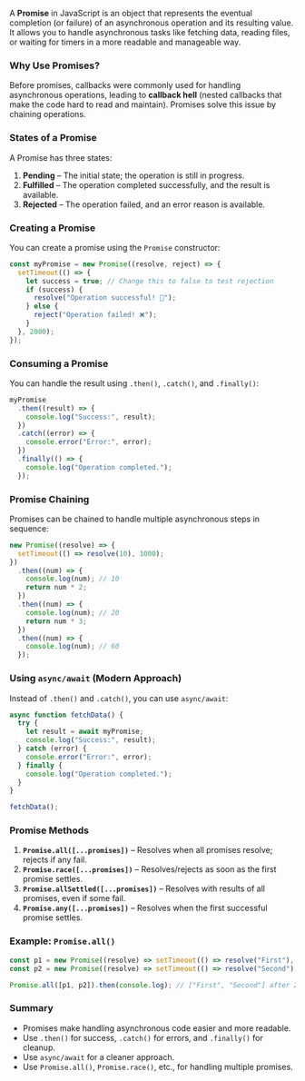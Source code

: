 A **Promise** in JavaScript is an object that represents the eventual completion (or failure) of an asynchronous operation and its resulting value. It allows you to handle asynchronous tasks like fetching data, reading files, or waiting for timers in a more readable and manageable way.

### **Why Use Promises?**
Before promises, callbacks were commonly used for handling asynchronous operations, leading to **callback hell** (nested callbacks that make the code hard to read and maintain). Promises solve this issue by chaining operations.

### **States of a Promise**
A Promise has three states:
1. **Pending** – The initial state; the operation is still in progress.
2. **Fulfilled** – The operation completed successfully, and the result is available.
3. **Rejected** – The operation failed, and an error reason is available.

### **Creating a Promise**
You can create a promise using the `Promise` constructor:

```javascript
const myPromise = new Promise((resolve, reject) => {
  setTimeout(() => {
    let success = true; // Change this to false to test rejection
    if (success) {
      resolve("Operation successful! 🎉");
    } else {
      reject("Operation failed! ❌");
    }
  }, 2000);
});
```

### **Consuming a Promise**
You can handle the result using `.then()`, `.catch()`, and `.finally()`:

```javascript
myPromise
  .then((result) => {
    console.log("Success:", result);
  })
  .catch((error) => {
    console.error("Error:", error);
  })
  .finally(() => {
    console.log("Operation completed.");
  });
```

### **Promise Chaining**
Promises can be chained to handle multiple asynchronous steps in sequence:

```javascript
new Promise((resolve) => {
  setTimeout(() => resolve(10), 1000);
})
  .then((num) => {
    console.log(num); // 10
    return num * 2;
  })
  .then((num) => {
    console.log(num); // 20
    return num * 3;
  })
  .then((num) => {
    console.log(num); // 60
  });
```

### **Using `async/await` (Modern Approach)**
Instead of `.then()` and `.catch()`, you can use `async/await`:

```javascript
async function fetchData() {
  try {
    let result = await myPromise;
    console.log("Success:", result);
  } catch (error) {
    console.error("Error:", error);
  } finally {
    console.log("Operation completed.");
  }
}

fetchData();
```

### **Promise Methods**
1. **`Promise.all([...promises])`** – Resolves when all promises resolve; rejects if any fail.
2. **`Promise.race([...promises])`** – Resolves/rejects as soon as the first promise settles.
3. **`Promise.allSettled([...promises])`** – Resolves with results of all promises, even if some fail.
4. **`Promise.any([...promises])`** – Resolves when the first successful promise settles.

### **Example: `Promise.all()`**
```javascript
const p1 = new Promise((resolve) => setTimeout(() => resolve("First"), 2000));
const p2 = new Promise((resolve) => setTimeout(() => resolve("Second"), 1000));

Promise.all([p1, p2]).then(console.log); // ["First", "Second"] after 2 seconds
```

### **Summary**
- Promises make handling asynchronous code easier and more readable.
- Use `.then()` for success, `.catch()` for errors, and `.finally()` for cleanup.
- Use `async/await` for a cleaner approach.
- Use `Promise.all()`, `Promise.race()`, etc., for handling multiple promises.

